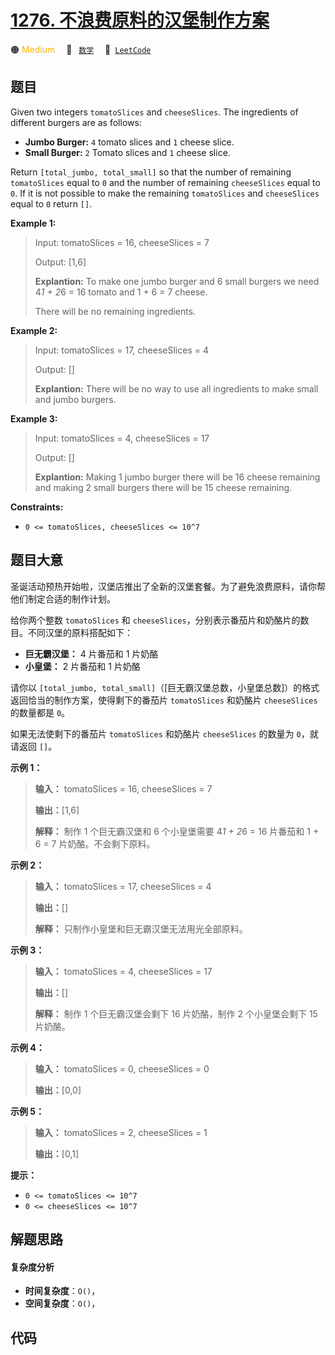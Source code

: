 # [1276. 不浪费原料的汉堡制作方案](https://leetcode.com/problems/number-of-burgers-with-no-waste-of-ingredients)

🟠 <font color=#ffb800>Medium</font>&emsp; 🔖&ensp; [`数学`](/leetcode-js/outline/tag/math.md)&emsp; 🔗&ensp;[`LeetCode`](https://leetcode.com/problems/number-of-burgers-with-no-waste-of-ingredients)

## 题目

Given two integers `tomatoSlices` and `cheeseSlices`. The ingredients of
different burgers are as follows:

  * **Jumbo Burger:** `4` tomato slices and `1` cheese slice.
  * **Small Burger:** `2` Tomato slices and `1` cheese slice.

Return `[total_jumbo, total_small]` so that the number of remaining
`tomatoSlices` equal to `0` and the number of remaining `cheeseSlices` equal
to `0`. If it is not possible to make the remaining `tomatoSlices` and
`cheeseSlices` equal to `0` return `[]`.



**Example 1:**

> Input: tomatoSlices = 16, cheeseSlices = 7
> 
> Output: [1,6]
> 
> **Explantion:** To make one jumbo burger and 6 small burgers we need 4*1 + 2*6 = 16 tomato and 1 + 6 = 7 cheese.
> 
> There will be no remaining ingredients.

**Example 2:**

> Input: tomatoSlices = 17, cheeseSlices = 4
> 
> Output: []
> 
> **Explantion:** There will be no way to use all ingredients to make small and jumbo burgers.

**Example 3:**

> Input: tomatoSlices = 4, cheeseSlices = 17
> 
> Output: []
> 
> **Explantion:** Making 1 jumbo burger there will be 16 cheese remaining and making 2 small burgers there will be 15 cheese remaining.

**Constraints:**

  * `0 <= tomatoSlices, cheeseSlices <= 10^7`


## 题目大意

圣诞活动预热开始啦，汉堡店推出了全新的汉堡套餐。为了避免浪费原料，请你帮他们制定合适的制作计划。

给你两个整数 `tomatoSlices` 和 `cheeseSlices`，分别表示番茄片和奶酪片的数目。不同汉堡的原料搭配如下：

  * **巨无霸汉堡：** 4 片番茄和 1 片奶酪
  * **小皇堡：** 2 片番茄和 1 片奶酪

请你以 `[total_jumbo, total_small]`（[巨无霸汉堡总数，小皇堡总数]）的格式返回恰当的制作方案，使得剩下的番茄片
`tomatoSlices` 和奶酪片 `cheeseSlices` 的数量都是 `0`。

如果无法使剩下的番茄片 `tomatoSlices` 和奶酪片 `cheeseSlices` 的数量为 `0`，就请返回 `[]`。



**示例 1：**

> 
> 
> 
> 
> 
> **输入：** tomatoSlices = 16, cheeseSlices = 7
> 
> **输出：**[1,6]
> 
> **解释：** 制作 1 个巨无霸汉堡和 6 个小皇堡需要 4*1 + 2*6 = 16 片番茄和 1 + 6 = 7 片奶酪。不会剩下原料。
> 
> 

**示例 2：**

> 
> 
> 
> 
> 
> **输入：** tomatoSlices = 17, cheeseSlices = 4
> 
> **输出：**[]
> 
> **解释：** 只制作小皇堡和巨无霸汉堡无法用光全部原料。
> 
> 

**示例 3：**

> 
> 
> 
> 
> 
> **输入：** tomatoSlices = 4, cheeseSlices = 17
> 
> **输出：**[]
> 
> **解释：** 制作 1 个巨无霸汉堡会剩下 16 片奶酪，制作 2 个小皇堡会剩下 15 片奶酪。
> 
> 

**示例 4：**

> 
> 
> 
> 
> 
> **输入：** tomatoSlices = 0, cheeseSlices = 0
> 
> **输出：**[0,0]
> 
> 

**示例 5：**

> 
> 
> 
> 
> 
> **输入：** tomatoSlices = 2, cheeseSlices = 1
> 
> **输出：**[0,1]
> 
> 



**提示：**

  * `0 <= tomatoSlices <= 10^7`
  * `0 <= cheeseSlices <= 10^7`


## 解题思路

#### 复杂度分析

- **时间复杂度**：`O()`，
- **空间复杂度**：`O()`，

## 代码

```javascript

```